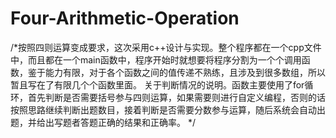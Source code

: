 # Four-Arithmetic-Operation
/*按照四则运算变成要求，这次采用c++设计与实现。整个程序都在一个cpp文件中，而且都在一个main函数中，程序开始时就想要将程序分割为一个个调用函数，鉴于能力有限，对于各个函数之间的值传递不熟练，且涉及到很多数组，所以暂且写在了有限几个个函数里面。
关于判断情况的说明。函数主要使用了for循环，首先判断是否需要括号参与四则运算，如果需要则进行自定义编程，否则的话按照思路继续判断出题数目，接着判断是否需要分数参与运算，随后系统会自动出题，并给出写题者答题正确的结果和正确率。
*/
